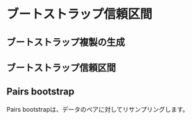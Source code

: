 # ブートストラップ信頼区間

## ブートストラップ複製の生成

## ブートストラップ信頼区間

## Pairs bootstrap

Pairs bootstrapは、データのペアに対してリサンプリングします。

